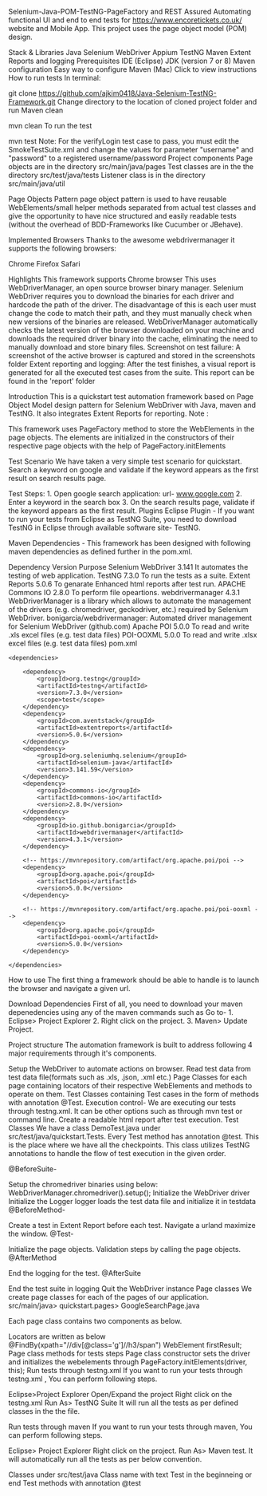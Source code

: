 Selenium-Java-POM-TestNG-PageFactory and REST Assured
Automating functional UI and end to end tests for https://www.encoretickets.co.uk/ website and Mobile App. This project uses the page object model (POM) design.

Stack & Libraries
Java
Selenium WebDriver
Appium
TestNG
Maven
Extent Reports and logging
Prerequisites
IDE (Eclipse)
JDK (version 7 or 8)
Maven configuration
Easy way to configure Maven (Mac)
Click to view instructions
How to run tests
In terminal:

git clone https://github.com/ajkim0418/Java-Selenium-TestNG-Framework.git
Change directory to the location of cloned project folder and run Maven clean

mvn clean
To run the test

mvn test
Note: For the verifyLogin test case to pass, you must edit the SmokeTestSuite.xml and change the values for parameter "username" and "password" to a registered username/password
Project components
Page objects are in the directory src/main/java/pages
Test classes are in the the directory src/test/java/tests
Listener class is in the directory src/main/java/util


Page Objects Pattern
page object pattern is used to have reusable WebElements/small helper methods separated from actual test classes and give the opportunity to have nice structured and easily readable tests (without the overhead of BDD-Frameworks like Cucumber or JBehave).


Implemented Browsers
Thanks to the awesome webdrivermanager it supports the following browsers:

Chrome
Firefox
Safari


Highlights
This framework supports Chrome browser
This uses WebDriverManager, an open source browser binary manager. Selenium WebDriver requires you to download the binaries for each driver and hardcode the path of the driver. The disadvantage of this is each user must change the code to match their path, and they must manually check when new versions of the binaries are released. WebDriverManager automatically checks the latest version of the browser downloaded on your machine and downloads the required driver binary into the cache, eliminating the need to manually download and store binary files.
Screenshot on test failure: A screenshot of the active browser is captured and stored in the screenshots folder
Extent reporting and logging: After the test finishes, a visual report is generated for all the executed test cases from the suite. This report can be found in the 'report' folder

Introduction
This is a quickstart test automation framework based on Page Object Model design pattern for Selenium WebDriver with Java, maven and TestNG. It also integrates Extent Reports for reporting. Note :

This framework uses PageFactory method to store the WebElements in the page objects. The elements are initialized in the constructors of their respective page objects with the help of PageFactory.initElements

Test Scenario
We have taken a very simple test scenario for quickstart. Search a keyword on google and validate if the keyword appears as the first result on search results page.

Test Steps:
	1. Open google search application: url- www.google.com
	2. Enter a keyword in the search box
	3. On the search results page, validate if the keyword appears as the first result.
Plugins
Eclipse Plugin - If you want to run your tests from Eclipse as TestNG Suite, you need to download TestNG in Eclipse through available software site- TestNG.

Maven Dependencies - This framework has been designed with following maven dependencies as defined further in the pom.xml.

Dependency	Version	Purpose
Selenium WebDriver	3.141	It automates the testing of web application.
TestNG	7.3.0	To run the tests as a suite.
Extent Reports	5.0.6	To genarate Enhanced html reports after test run.
APACHE Commons IO	2.8.0	To perform file opeartions.
webdrivermanager	4.3.1	WebDriverManager is a library which allows to automate the management of the drivers (e.g. chromedriver, geckodriver, etc.) required by Selenium WebDriver. bonigarcia/webdrivermanager: Automated driver management for Selenium WebDriver (github.com)
Apache POI	5.0.0	To read and write .xls excel files (e.g. test data files)
POI-OOXML	5.0.0	To read and write .xlsx excel files (e.g. test data files)
pom.xml

	<dependencies>

		<dependency>
			<groupId>org.testng</groupId>
			<artifactId>testng</artifactId>
			<version>7.3.0</version>
			<scope>test</scope>
		</dependency>
		<dependency>
			<groupId>com.aventstack</groupId>
			<artifactId>extentreports</artifactId>
			<version>5.0.6</version>
		</dependency>
		<dependency>
			<groupId>org.seleniumhq.selenium</groupId>
			<artifactId>selenium-java</artifactId>
			<version>3.141.59</version>
		</dependency>
		<dependency>
			<groupId>commons-io</groupId>
			<artifactId>commons-io</artifactId>
			<version>2.8.0</version>
		</dependency>
		<dependency>
			<groupId>io.github.bonigarcia</groupId>
			<artifactId>webdrivermanager</artifactId>
			<version>4.3.1</version>
		</dependency>

		<!-- https://mvnrepository.com/artifact/org.apache.poi/poi -->
		<dependency>
			<groupId>org.apache.poi</groupId>
			<artifactId>poi</artifactId>
			<version>5.0.0</version>
		</dependency>

		<!-- https://mvnrepository.com/artifact/org.apache.poi/poi-ooxml -->
		<dependency>
			<groupId>org.apache.poi</groupId>
			<artifactId>poi-ooxml</artifactId>
			<version>5.0.0</version>
		</dependency>

	</dependencies>
How to use
The first thing a framework should be able to handle is to launch the browser and navigate a given url.

Download Dependencies
First of all, you need to download your maven depenedencies using any of the maven commands such as Go to- 1. Eclipse> Project Explorer 2. Right click on the project. 3. Maven> Update Project.

Project structure
The automation framework is built to address following 4 major requirements through it's components.

Setup the WebDriver to automate actions on browser.
Read test data from test data file(formats such as .xls, .json, .xml etc.)
Page Classes for each page containing locators of their respective WebElements and methods to operate on them.
Test Classes containing Test cases in the form of methods with annotation @Test.
Execution control- We are executing our tests through testng.xml. It can be other options such as through mvn test or command line.
Create a readable html report after test execution.
Test Classes
We have a class DemoTest.java under src/test/java/quickstart.Tests. Every Test method has annotation @test. This is the place where we have all the checkpoints. This class utilizes TestNG annotations to handle the flow of test execution in the given order.

@BeforeSuite-

Setup the chromedriver binaries using below: WebDriverManager.chromedriver().setup();
Initialize the WebDriver driver
Initialize the Logger logger
loads the test data file and initialize it in testdata
@BeforeMethod-

Create a test in Extent Report before each test.
Navigate a urland maximize the window.
@Test-

Initialize the page objects.
Validation steps by calling the page objects.
@AfterMethod

End the logging for the test.
@AfterSuite

End the test suite in logging
Quit the WebDriver instance
Page classes
We create page classes for each of the pages of our application. src/main/java> quickstart.pages> GoogleSearchPage.java

Each page class contains two components as below.

Locators are written as below
	@FindBy(xpath="//div[@class='g']//h3/span")
	WebElement firstResult;
Page class methods for tests steps
Page class constructor sets the driver and initializes the webelements through
	PageFactory.initElements(driver, this);
Run tests through testng.xml
If you want to run your tests through testng.xml , You can perform following steps.

Eclipse>Project Explorer
Open/Expand the project
Right click on the testng.xml
Run As> TestNG Suite
It will run all the tests as per defined classes in the the file.

Run tests through maven
If you want to run your tests through maven, You can perform following steps.

Eclipse> Project Explorer
Right click on the project.
Run As> Maven test.
It will automatically run all the tests as per below convention.

Classes under src/test/java
Class name with text Test in the beginneing or end
Test methods with annotation @test
